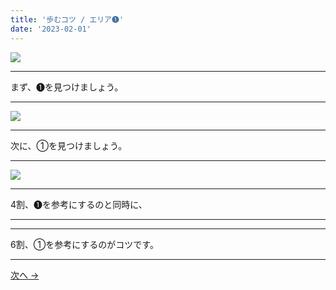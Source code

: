 ```yaml
---
title: '歩むコツ / エリア➊'
date: '2023-02-01'
---
```

![](/images/11.jpg)
***
まず、➊を見つけましょう。
***
![](/images/11_n.jpg)
***
次に、①を見つけましょう。
***
![](/images/11__n.jpg)
***
4割、➊を参考にするのと同時に、  
***
***
6割、①を参考にするのがコツです。
***
[ 次へ → ](/posts/22)
